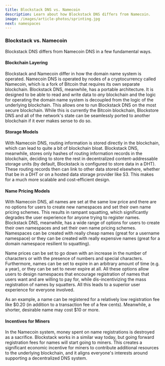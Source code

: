 ```yaml
---
title: Blockstack DNS vs. Namecoin
description: Learn about how Blockstack DNS differs from Namecoin.
image: /images/article-photos/sprinting.jpg
next: namespaces
---
```


### Blockstack vs. Namecoin

Blockstack DNS differs from Namecoin DNS in a few fundamental ways.

#### Blockchain Layering

Blockstack and Namecoin differ in how the domain name system is operated. Namecoin DNS is operated by nodes of a cryptocurrency called Namecoin, which is a fork of Bitcoin that requires its own separate blockchain. Blockstack DNS, meanwhile, has a portable architecture. It is designed to be able to read and write data to *any* blockchain and the logic for operating the domain name system is decoupled from the logic of the underlying blockchain. This allows one to run Blockstack DNS on the most secure blockchain. While this is currently the Bitcoin blockchain, Blockstore DNS and all of the network's state can be seamlessly ported to another blockchain if it ever makes sense to do so.

#### Storage Models

With Namecoin DNS, routing information is stored directly in the blockchain, which can lead to quite a bit of blockchain bloat. Blockstack DNS, meanwhile, stores only hashes of routing information records in the blockchain, deciding to store the rest in decentralized content-addressable storage units (by default, Blockstack is configured to store data in a DHT). These routing records then can link to other data stored elsewhere, whether that be in a DHT or on a hosted data storage provider like S3. This makes for a much more scalable and cost-efficient design.

#### Name Pricing Models

With Namecoin DNS, all names are set at the same low price and there are no options for users to create new namespaces and set their own name pricing schemes. This results in rampant squatting, which significantly degrades the user experience for anyone trying to register names. Blockstack DNS, meanwhile, has a wide range of options for users to create their own namespaces and set their own name pricing schemes. Namespaces can be created with really cheap names (great for a username namespace) or they can be created with really expensive names (great for a domain namespace resilient to squatting).

Name prices can be set to go down with an increase in the number of characters or with the presence of numbers and special characters. Furthermore, names can be set to expire in an arbitrary amount of time (e.g. a year), or they can be set to never expire at all. All these options allow users to design namespaces that encourage registration of names that users want and are willing to pay for, while dis-incentivizing the mass registration of names by squatters. All this leads to a superior user experience for everyone involved.

As an example, a name can be registered for a relatively low registration fee like $0.20 (in addition to a transaction fee of a few cents). Meanwhile, a shorter, desirable name may cost $10 or more.

#### Incentives for Miners

In the Namecoin system, money spent on name registrations is destroyed as a sacrifice. Blockstack works in a similar way today, but going forward registration fees for names will start going to miners. This creates a significant economic incentive for miners to contribute additional resources to the underlying blockchain, and it aligns everyone's interests around supporting a decentralized DNS system.
